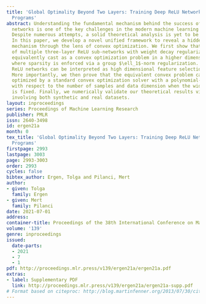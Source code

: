 ```yaml
---
title: 'Global Optimality Beyond Two Layers: Training Deep ReLU Networks via Convex
  Programs'
abstract: Understanding the fundamental mechanism behind the success of deep neural
  networks is one of the key challenges in the modern machine learning literature.
  Despite numerous attempts, a solid theoretical analysis is yet to be developed.
  In this paper, we develop a novel unified framework to reveal a hidden regularization
  mechanism through the lens of convex optimization. We first show that the training
  of multiple three-layer ReLU sub-networks with weight decay regularization can be
  equivalently cast as a convex optimization problem in a higher dimensional space,
  where sparsity is enforced via a group $\ell_1$-norm regularization. Consequently,
  ReLU networks can be interpreted as high dimensional feature selection methods.
  More importantly, we then prove that the equivalent convex problem can be globally
  optimized by a standard convex optimization solver with a polynomial-time complexity
  with respect to the number of samples and data dimension when the width of the network
  is fixed. Finally, we numerically validate our theoretical results via experiments
  involving both synthetic and real datasets.
layout: inproceedings
series: Proceedings of Machine Learning Research
publisher: PMLR
issn: 2640-3498
id: ergen21a
month: 0
tex_title: 'Global Optimality Beyond Two Layers: Training Deep ReLU Networks via Convex
  Programs'
firstpage: 2993
lastpage: 3003
page: 2993-3003
order: 2993
cycles: false
bibtex_author: Ergen, Tolga and Pilanci, Mert
author:
- given: Tolga
  family: Ergen
- given: Mert
  family: Pilanci
date: 2021-07-01
address:
container-title: Proceedings of the 38th International Conference on Machine Learning
volume: '139'
genre: inproceedings
issued:
  date-parts:
  - 2021
  - 7
  - 1
pdf: http://proceedings.mlr.press/v139/ergen21a/ergen21a.pdf
extras:
- label: Supplementary PDF
  link: http://proceedings.mlr.press/v139/ergen21a/ergen21a-supp.pdf
# Format based on citeproc: http://blog.martinfenner.org/2013/07/30/citeproc-yaml-for-bibliographies/
---
```

